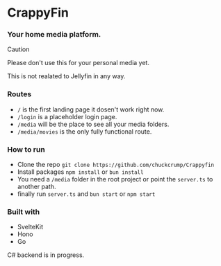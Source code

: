 # CrappyFin
### Your home media platform.
> [!Caution]
> Please don't use this for your personal media yet.

This is not realated to Jellyfin in any way.

### Routes
* `/` is the first landing page it dosen't work right now.
* `/login` is a placeholder login page.
* `/media` will be the place to see all your media folders.
* `/media/movies` is the only fully functional route.

### How to run
* Clone the repo `git clone https://github.com/chuckcrump/Crappyfin`
* Install packages `npm install` or `bun install`
* You need a `/media` folder in the root project or point the `server.ts` to another path.
* finally run `server.ts` and `bun start` or `npm start`

### Built with
* SvelteKit
* Hono
* Go
  
C# backend is in progress.

